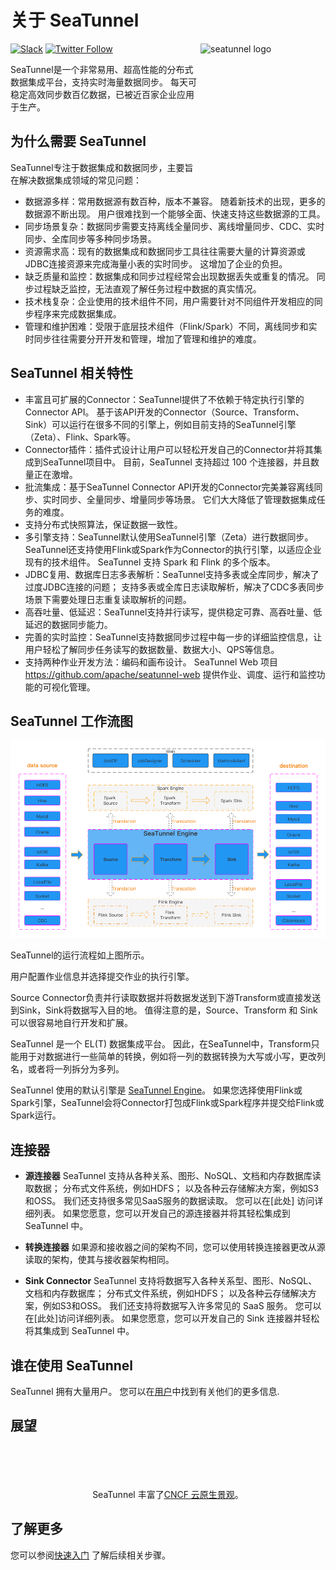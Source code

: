 # 关于 SeaTunnel

<img src="https://seatunnel.apache.org/image/logo.png" alt="seatunnel logo" width="200px" height="200px" align="right" />

[![Slack](https://img.shields.io/badge/slack-%23seatunnel-4f8eba?logo=slack)](https://s.apache.org/seatunnel-slack)
[![Twitter Follow](https://img.shields.io/twitter/follow/ASFSeaTunnel.svg?label=Follow&logo=twitter)](https://twitter.com/ASFSeaTunnel)

SeaTunnel是一个非常易用、超高性能的分布式数据集成平台，支持实时海量数据同步。 每天可稳定高效同步数百亿数据，已被近百家企业应用于生产。

## 为什么需要 SeaTunnel

SeaTunnel专注于数据集成和数据同步，主要旨在解决数据集成领域的常见问题：

- 数据源多样：常用数据源有数百种，版本不兼容。 随着新技术的出现，更多的数据源不断出现。 用户很难找到一个能够全面、快速支持这些数据源的工具。
- 同步场景复杂：数据同步需要支持离线全量同步、离线增量同步、CDC、实时同步、全库同步等多种同步场景。
- 资源需求高：现有的数据集成和数据同步工具往往需要大量的计算资源或JDBC连接资源来完成海量小表的实时同步。 这增加了企业的负担。
- 缺乏质量和监控：数据集成和同步过程经常会出现数据丢失或重复的情况。 同步过程缺乏监控，无法直观了解任务过程中数据的真实情况。
- 技术栈复杂：企业使用的技术组件不同，用户需要针对不同组件开发相应的同步程序来完成数据集成。
- 管理和维护困难：受限于底层技术组件（Flink/Spark）不同，离线同步和实时同步往往需要分开开发和管理，增加了管理和维护的难度。

## SeaTunnel 相关特性

- 丰富且可扩展的Connector：SeaTunnel提供了不依赖于特定执行引擎的Connector API。 基于该API开发的Connector（Source、Transform、Sink）可以运行在很多不同的引擎上，例如目前支持的SeaTunnel引擎（Zeta）、Flink、Spark等。
- Connector插件：插件式设计让用户可以轻松开发自己的Connector并将其集成到SeaTunnel项目中。 目前，SeaTunnel 支持超过 100 个连接器，并且数量正在激增。
- 批流集成：基于SeaTunnel Connector API开发的Connector完美兼容离线同步、实时同步、全量同步、增量同步等场景。 它们大大降低了管理数据集成任务的难度。
- 支持分布式快照算法，保证数据一致性。
- 多引擎支持：SeaTunnel默认使用SeaTunnel引擎（Zeta）进行数据同步。 SeaTunnel还支持使用Flink或Spark作为Connector的执行引擎，以适应企业现有的技术组件。 SeaTunnel 支持 Spark 和 Flink 的多个版本。
- JDBC复用、数据库日志多表解析：SeaTunnel支持多表或全库同步，解决了过度JDBC连接的问题； 支持多表或全库日志读取解析，解决了CDC多表同步场景下需要处理日志重复读取解析的问题。
- 高吞吐量、低延迟：SeaTunnel支持并行读写，提供稳定可靠、高吞吐量、低延迟的数据同步能力。
- 完善的实时监控：SeaTunnel支持数据同步过程中每一步的详细监控信息，让用户轻松了解同步任务读写的数据数量、数据大小、QPS等信息。
- 支持两种作业开发方法：编码和画布设计。 SeaTunnel Web 项目 https://github.com/apache/seatunnel-web 提供作业、调度、运行和监控功能的可视化管理。

## SeaTunnel 工作流图

![SeaTunnel Work Flowchart](../images/architecture_diagram.png)

SeaTunnel的运行流程如上图所示。

用户配置作业信息并选择提交作业的执行引擎。

Source Connector负责并行读取数据并将数据发送到下游Transform或直接发送到Sink，Sink将数据写入目的地。 值得注意的是，Source、Transform 和 Sink 可以很容易地自行开发和扩展。

SeaTunnel 是一个 EL(T) 数据集成平台。 因此，在SeaTunnel中，Transform只能用于对数据进行一些简单的转换，例如将一列的数据转换为大写或小写，更改列名，或者将一列拆分为多列。

SeaTunnel 使用的默认引擎是 [SeaTunnel Engine](seatunnel-engine/about.md)。 如果您选择使用Flink或Spark引擎，SeaTunnel会将Connector打包成Flink或Spark程序并提交给Flink或Spark运行。

## 连接器

- **源连接器** SeaTunnel 支持从各种关系、图形、NoSQL、文档和内存数据库读取数据； 分布式文件系统，例如HDFS； 以及各种云存储解决方案，例如S3和OSS。 我们还支持很多常见SaaS服务的数据读取。 您可以在[此处] 访问详细列表。 如果您愿意，您可以开发自己的源连接器并将其轻松集成到 SeaTunnel 中。

- **转换连接器** 如果源和接收器之间的架构不同，您可以使用转换连接器更改从源读取的架构，使其与接收器架构相同。

- **Sink Connector** SeaTunnel 支持将数据写入各种关系型、图形、NoSQL、文档和内存数据库； 分布式文件系统，例如HDFS； 以及各种云存储解决方案，例如S3和OSS。 我们还支持将数据写入许多常见的 SaaS 服务。 您可以在[此处]访问详细列表。 如果您愿意，您可以开发自己的 Sink 连接器并轻松将其集成到 SeaTunnel 中。

## 谁在使用 SeaTunnel

SeaTunnel 拥有大量用户。 您可以在[用户](https://seatunnel.apache.org/user)中找到有关他们的更多信息.

## 展望

<p align="center">
<br/><br/>
<img src="https://landscape.cncf.io/images/left-logo.svg" width="150" alt=""/>&nbsp;&nbsp;<img src="https://landscape.cncf.io/images/right-logo.svg" width="200" alt=""/>
<br/><br/>
SeaTunnel 丰富了<a href="https://landscape.cncf.io/card-mode?category=streaming-messaging&license=apache-license-2-0&grouping=category&selected=sea-tunnal">CNCF 云原生景观</a >。
</p >

## 了解更多

您可以参阅[快速入门](/docs/category/start-v2/locally/deployment) 了解后续相关步骤。
